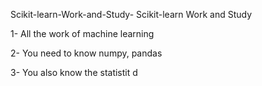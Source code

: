    Scikit-learn-Work-and-Study-
Scikit-learn Work and Study 

1- All the work of machine learning

2- You need to know numpy, pandas
        
3- You also know the statistit                                             d             
                              
                                                                 
                
                                                      
                                    
                                              
                                                       
                                         
                   
                           
